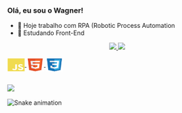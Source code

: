 ### Olá, eu sou o Wagner!

- 🔭 Hoje trabalho com RPA (Robotic Process Automation
- 🌱 Estudando Front-End  

<div align="center">
  <a href="https://github.com/wagnernsct">
  <img height="180em" src="https://github-readme-stats.vercel.app/api?username=wagnernsct&show_icons=true&theme=tokyonight&include_all_commits=true&count_private=true"/>
  <img height="180em" src="https://github-readme-stats.vercel.app/api/top-langs/?username=wagnernsct&layout=compact&langs_count=7&theme=tokyonight"/>
</div>

<div>
<div style="display: inline_block"><br>
  <img align="center" alt="Wagner-Js" height="30" width="40" src="https://raw.githubusercontent.com/devicons/devicon/master/icons/javascript/javascript-plain.svg">
  <img align="center" alt="Wagner-Ts" height="30" width="40" src="https://raw.githubusercontent.com/devicons/devicon/master/icons/html5/html5-original.svg">
  <img align="center" alt="Wagner-CSS" height="30" width="40" src="https://raw.githubusercontent.com/devicons/devicon/master/icons/css3/css3-original.svg">
 </div>
 
 ##
 
 <div> 
  <a href="https://www.linkedin.com/in/wagnernsct/" target="_blank"><img src="https://img.shields.io/badge/-LinkedIn-%230077B5?style=for-the-badge&logo=linkedin&logoColor=white" target="_blank">
  </a>
  
 ![Snake animation](https://github.com/wagnernsct/wagnernsct/blob/output/github-contribution-grid-snake.svg)
  
</div>
